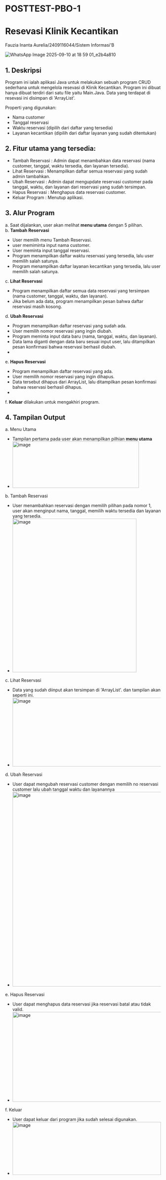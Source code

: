 # POSTTEST-PBO-1 
# Resevasi Klinik Kecantikan
Fauzia Inanta Aurelia/2409116044/Sistem Informasi'B

![WhatsApp Image 2025-09-10 at 18 59 01_e2b4a810](https://github.com/user-attachments/assets/96d301a4-9ed1-4c4e-805a-e96096158d2f)



## 1. Deskripsi
Program ini ialah aplikasi Java untuk melakukan sebuah program CRUD sederhana untuk mengelola resevasi di Klinik Kecantikan. Program ini dibuat hanya dibuat terdiri dari satu file yaitu Main.Java. Data yang terdapat di resevasi ini disimpan di 'ArrayList'. 

Properti yang digunakan:
- Nama customer
- Tanggal reservasi
- Waktu reservasi (dipilih dari daftar yang tersedia)
- Layanan kecantikan (dipilih dari daftar layanan yang sudah ditentukan)

## 2. Fitur utama yang tersedia:
- Tambah Reservasi : Admin dapat menambahkan data reservasi (nama customer, tanggal, waktu tersedia, dan layanan tersedia).
- Lihat Reservasi  : Menampilkan daftar semua reservasi yang sudah admin tambahkan.
- Ubah Reservasi   : Admin dapat mengupdate reservasi customer pada tanggal, waktu, dan layanan dari reservasi yang sudah tersimpan.
- Hapus Reservasi  : Menghapus data reservasi customer.
- Keluar Program   : Menutup aplikasi.

## 3. Alur Program
a. Saat dijalankan, user akan melihat **menu utama** dengan 5 pilihan.  
b. **Tambah Reservasi**  
   - User memilih menu Tambah Reservasi.
   - user memiminta input nama customer.
   - User meminta input tanggal reservasi.
   - Program menampilkan daftar waktu reservasi yang tersedia, lalu user memilih salah satunya.
   - Program menampilkan daftar layanan kecantikan yang tersedia, lalu user memilih salah satunya.

c. **Lihat Reservasi** 
   - Program menampilkan daftar semua data reservasi yang tersimpan (nama customer, tanggal, waktu, dan layanan).
   - Jika belum ada data, program menampilkan pesan bahwa daftar reservasi masih kosong.
     
d. **Ubah Reservasi** 
   - Program menampilkan daftar reservasi yang sudah ada.
   - User memilih nomor reservasi yang ingin diubah.
   - Program meminta input data baru (nama, tanggal, waktu, dan layanan).
   - Data lama diganti dengan data baru sesuai input user, lalu ditampilkan pesan konfirmasi bahwa reservasi berhasil diubah.
   - 
e. **Hapus Reservasi**
   - Program menampilkan daftar reservasi yang ada.
   - User memilih nomor reservasi yang ingin dihapus.
   - Data tersebut dihapus dari ArrayList, lalu ditampilkan pesan konfirmasi bahwa reservasi berhasil dihapus.
   - 
f. **Keluar** dilakukan untuk mengakhiri program.

## 4. Tampilan Output
a. Menu Utama
   - Tampilan pertama pada user akan menampilkan pilhian **menu utama**
- <img width="409" height="150" alt="image" src="https://github.com/user-attachments/assets/3e514084-d1e8-45b0-b40f-4f95b0287383" />

b. Tambah Reservasi
   - User menambahkan reservasi dengan memilih pilihan pada nomor 1, user akan menginput nama, tanggal, memilih waktu tersedia dan layanan yang tersedia.
- <img width="401" height="496" alt="image" src="https://github.com/user-attachments/assets/2774c743-27b3-496b-b86f-e73849c597f6" />

c. Lihat Reservasi
   - Data yang sudah diinput akan tersimpan di 'ArrayList'. dan tampilan akan seperti ini.
   - <img width="710" height="222" alt="image" src="https://github.com/user-attachments/assets/81b25a0d-6413-4ca8-babe-549ee5a4afd4" />

d. Ubah Reservasi
   - User dapat mengubah reservasi customer dengan memilih no reservasi customer lalu ubah tanggal waktu dan layanannya
   - <img width="770" height="628" alt="image" src="https://github.com/user-attachments/assets/4a348686-f2d6-4843-abe8-1a2decd267b3" />

e. Hapus Reservasi
   - User dapat menghapus data reservasi jika reservasi batal atau tidak valid.
   - <img width="765" height="290" alt="image" src="https://github.com/user-attachments/assets/7d168076-b562-4e40-9272-d8b222939886" />

f. Keluar
   - User dapat keluar dari program jika sudah selesai digunakan.
   - <img width="480" height="171" alt="image" src="https://github.com/user-attachments/assets/10684c01-2a6f-4762-9a03-8afbeb8c914d" />







 


